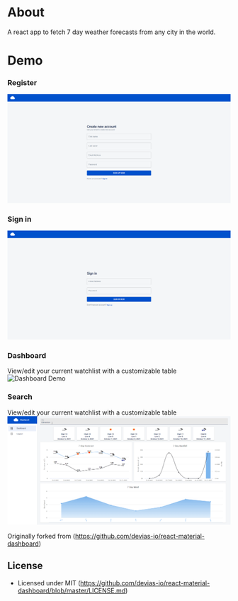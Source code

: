 
# About

A react app to fetch 7 day weather forecasts from any city in the world.

# Demo

### Register
![Register Demo](./images/register.png)

### Sign in
![Signin Demo](./images/login.png)

### Dashboard
View/edit your current watchlist with a customizable table\
![Dashboard Demo](./images/daskboard.png)

### Search
View/edit your current watchlist with a customizable table\
![Dashboard Demo](./images/search.gif)


Originally forked from (https://github.com/devias-io/react-material-dashboard)

## License

- Licensed under MIT (https://github.com/devias-io/react-material-dashboard/blob/master/LICENSE.md)
